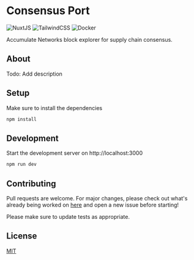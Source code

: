 # Consensus Port

![NuxtJS](https://img.shields.io/badge/Nuxt-black?style=for-the-badge&logo=nuxt.js&logoColor=white)
![TailwindCSS](https://img.shields.io/badge/tailwindcss-%2338B2AC.svg?style=for-the-badge&logo=tailwind-css&logoColor=white)
![Docker](https://img.shields.io/badge/docker-%230db7ed.svg?style=for-the-badge&logo=docker&logoColor=white)

Accumulate Networks block explorer for supply chain consensus.

## About 
Todo: Add description

## Setup

Make sure to install the dependencies

```bash
npm install
```

## Development

Start the development server on http://localhost:3000

```bash
npm run dev
```

## Contributing

Pull requests are welcome. For major changes, please check out what's already being worked on [here](https://github.com/consensusnetworks/consensus-port-roadmap) and open a new issue before starting!

Please make sure to update tests as appropriate.

## License

[MIT](https://choosealicense.com/licenses/mit/)